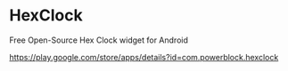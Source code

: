 HexClock
========

Free Open-Source Hex Clock widget for Android

https://play.google.com/store/apps/details?id=com.powerblock.hexclock
